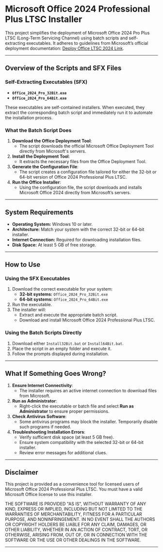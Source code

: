 # Microsoft Office 2024 Professional Plus LTSC Installer

This project simplifies the deployment of Microsoft Office 2024 Pro Plus LTSC (Long-Term Servicing Channel) using batch scripts and self-extracting executables. It adheres to guidelines from Microsoft’s official deployment documentation: [Deploy Office LTSC 2024 Link](https://learn.microsoft.com/en-us/office/ltsc/2024/deploy).

---

## **Overview of the Scripts and SFX Files**

### **Self-Extracting Executables (SFX)**
- **`Office_2024_Pro_32Bit.exe`**
- **`Office_2024_Pro_64Bit.exe`**

These executables are self-contained installers. When executed, they extract the corresponding batch script and immediately run it to automate the installation process.

### **What the Batch Script Does**
1. **Download the Office Deployment Tool**:
   - The script downloads the official Microsoft Office Deployment Tool directly from Microsoft's servers.
2. **Install the Deployment Tool**:
   - It extracts the necessary files from the Office Deployment Tool.
3. **Generate the Configuration File**:
   - The script creates a configuration file tailored for either the 32-bit or 64-bit version of Office 2024 Professional Plus LTSC.
4. **Run the Office Installer**:
   - Using the configuration file, the script downloads and installs Microsoft Office 2024 directly from Microsoft’s servers.

---

## **System Requirements**
- **Operating System:** Windows 10 or later.
- **Architecture:** Match your system with the correct 32-bit or 64-bit installer.
- **Internet Connection:** Required for downloading installation files.
- **Disk Space:** At least 5 GB of free storage.

---

## **How to Use**

### **Using the SFX Executables**
1. Download the correct executable for your system:
   - **32-bit systems:** `Office_2024_Pro_32Bit.exe`
   - **64-bit systems:** `Office_2024_Pro_64Bit.exe`
2. Run the executable.
3. The installer will:
   - Extract and execute the appropriate batch script.
   - Download and install Microsoft Office 2024 Professional Plus LTSC.

### **Using the Batch Scripts Directly**
1. Download either `Install32Bit.bat` or `Install64Bit.bat`.
2. Place the script in an empty folder and execute it.
3. Follow the prompts displayed during installation.

---

## **What If Something Goes Wrong?**
1. **Ensure Internet Connectivity**:
   - The installer requires an active internet connection to download files from Microsoft.
2. **Run as Administrator**:
   - Right-click the executable or batch file and select **Run as Administrator** to ensure proper permissions.
3. **Check Antivirus Software**:
   - Some antivirus programs may block the installer. Temporarily disable such programs if needed.
4. **Troubleshooting Installation Errors**:
   - Verify sufficient disk space (at least 5 GB free).
   - Ensure system compatibility with the selected 32-bit or 64-bit installer.
   - Review error messages for additional clues.

---

## **Disclaimer**
This project is provided as a convenience tool for licensed users of Microsoft Office 2024 Professional Plus LTSC. You must have a valid Microsoft Office license to use this installer.

THE SOFTWARE IS PROVIDED "AS IS", WITHOUT WARRANTY OF ANY KIND, EXPRESS OR IMPLIED, INCLUDING BUT NOT LIMITED TO THE WARRANTIES OF MERCHANTABILITY, FITNESS FOR A PARTICULAR PURPOSE, AND NONINFRINGEMENT. IN NO EVENT SHALL THE AUTHORS OR COPYRIGHT HOLDERS BE LIABLE FOR ANY CLAIM, DAMAGES, OR OTHER LIABILITY, WHETHER IN AN ACTION OF CONTRACT, TORT, OR OTHERWISE, ARISING FROM, OUT OF, OR IN CONNECTION WITH THE SOFTWARE OR THE USE OR OTHER DEALINGS IN THE SOFTWARE.

---
